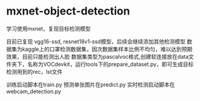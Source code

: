 # mxnet-object-detection
学习使用mxnet，复现目标检测模型

目前已复现 vgg16-ssd, resnet18v1-ssd模型，后续会继续添加其他检测模型
数据集为kaggle上的口罩检测数据集，因次数据集样本比例不均匀，难以达到预期效果，目前只能检测出人脸
数据集类型为pascalvoc格式,创建软连接放在data文件夹下，名称为VOCdevkit，运行tools下的prepare_dataset.py，即可生成目标检测用到的rec，lst文件

训练启动脚本在train.py
预测单张图片在predict.py
实时检测启动脚本在webcam_detection.py
